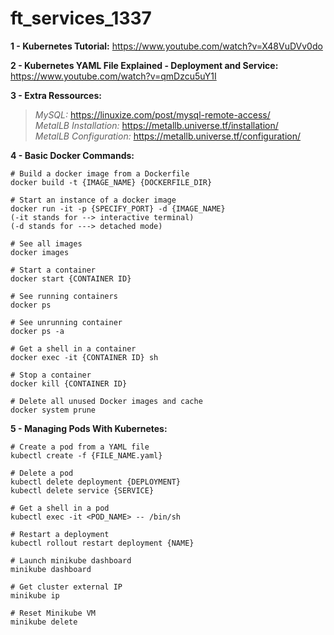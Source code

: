 # ft_services_1337

**1 - Kubernetes Tutorial:**
https://www.youtube.com/watch?v=X48VuDVv0do

**2 - Kubernetes YAML File Explained - Deployment and Service:**
https://www.youtube.com/watch?v=qmDzcu5uY1I

**3 - Extra Ressources:**<br/>
> *MySQL:* https://linuxize.com/post/mysql-remote-access/<br/>
> *MetalLB Installation:* https://metallb.universe.tf/installation/<br/>
> *MetalLB Configuration:* https://metallb.universe.tf/configuration/

**4 - Basic Docker Commands:**
```
# Build a docker image from a Dockerfile
docker build -t {IMAGE_NAME} {DOCKERFILE_DIR}

# Start an instance of a docker image
docker run -it -p {SPECIFY_PORT} -d {IMAGE_NAME}
(-it stands for --> interactive terminal)
(-d stands for ---> detached mode)

# See all images
docker images

# Start a container
docker start {CONTAINER ID}

# See running containers
docker ps

# See unrunning container
docker ps -a

# Get a shell in a container
docker exec -it {CONTAINER ID} sh

# Stop a container
docker kill {CONTAINER ID}

# Delete all unused Docker images and cache
docker system prune
```

**5 - Managing Pods With Kubernetes:**
```
# Create a pod from a YAML file
kubectl create -f {FILE_NAME.yaml}

# Delete a pod
kubectl delete deployment {DEPLOYMENT}
kubectl delete service {SERVICE}

# Get a shell in a pod
kubectl exec -it <POD_NAME> -- /bin/sh

# Restart a deployment
kubectl rollout restart deployment {NAME}

# Launch minikube dashboard
minikube dashboard

# Get cluster external IP
minikube ip

# Reset Minikube VM
minikube delete
```
